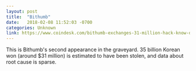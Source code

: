 ```yaml
---
layout: post
title:  "Bithumb"
date:   2018-02-08 11:52:03 -0700
categories: Unknown
link: https://www.coindesk.com/bithumb-exchanges-31-million-hack-know-dont-know/
---
```

This is Bithumb's second appearance in the graveyard. 35 billion Korean won (around $31 million) is estimated to have been stolen, and data about root cause is sparse.
